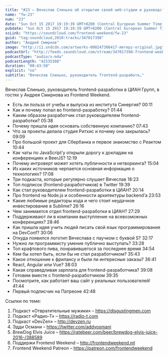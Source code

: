 ```yaml
---
title: "#23 – Вячеслав Слинько об открытии своей web-студии и руководстве frontend-разработки"
name: "fw-23"
num: "23"
date: "Sun Oct 15 2017 19:19:39 GMT+0200 (Central European Summer Time)"
pubdate: "Sun Oct 15 2017 19:19:39 GMT+0200 (Central European Summer Time)"
scLink: "https://soundcloud.com/frontend-weekend/fw-23"
guid: "tag:soundcloud,2010:tracks/347017398"
author: "Андрей Смирнов"
image: "http://i1.sndcdn.com/artworks-000247306417-merepz-original.jpg"
podcastUrl: "http://feeds.soundcloud.com/stream/347017398-frontend-weekend-fw-23.m4a"
podcastType: "audio/x-m4a"
podcastLength: "42535308"
duration: "00:43:50"
explicit: "no"
subtitle: "Вячеслав Слинько, руководитель frontend-разработк…"
---
```

Вячеслав Слинько, руководитель frontend-разработки в ЦИАН Групп, в гостях у Андрея Смирнова из Frontend Weekend.

- Есть ли польза от учебы и выпуска из института Синергия? 00:11
- Как и почему попал во frontend-разработку? 01:44
- Каким образом разработчик стал руководителем frontend-разработки? 05:38
- Почему пришла идея основать собственную компанию? 07:43
- Что за проекты делала студия Ритхис и почему она закрылась? 09:09
- Про большой проект для Сбербанка и первое знакомство с Реактом 10:44
- Как чаты по JavaScript’у открыли дорогу к докладам на конференциях и BeerJS? 12:19
- Почему интроверт может хотеть публичности и нетворкинга? 15:04
- Из каких источников черпается основная информация о технологиях? 17:08
- Три подкаста, которые регулярно слушает Вячеслав 18:23
- Топ подписок (frontend-разработчиков) в Twitter 19:39
- Как стал руководителем frontend-разработки в ЦИАН? 20:14
- Про frontend на Node.js и особенности архитектуры backend’а 23:53
- Какие любимые редакторы кода и чего стоит неудачное инвестирование в Sublime? 26:16
- Чем занимается отдел frontend-разработки в ЦИАН? 27:29
- Поддерживают ли в компании выступление на всевозможных конференциях? 28:46
- Как пришла идея учить людей писать свой язык программирования на DevConf? 30:06
- Откуда появился логотип Вячеслава с паучком с буквой S? 32:17
- Нужно ли программисту умение публично выступать? 33:28
- Топ крафтового пива, понравившегося за последнее время 34:54
- Кем бы хотел быть, если бы не стал разработчиком? 35:43
- Какое отношение к фрилансу и были ли интересные заказы? 36:41
- React, Angular или Vue? 38:03
- Какая справедливая зарплата для frontend-разработчика? 39:08
- Готовим вместе с frontend-разработчиком 39:35
- Посмотрите, как работает ваш сайт у реальных пользователей! 41:44
- Первый подписчик на Патреоне 42:48

Ссылки по теме:
1) Подкаст «Отвратительные мужики» – https://disgustingmen.com
2) Подкаст «Радио-Т» – https://radio-t.com
3) Подкаст «DevZen» – http://devzen.ru
4) Эдди Османи – https://twitter.com/addyosmani
5) BrewDog Elvis Juice – https://ratebeer.com/beer/brewdog-elvis-juice-2016-/388589
6) Поддержи Frontend Weekend – http://frontendweekend.ml
7) Frontend Weekend Patreon – https://patreon.com/frontendweekend